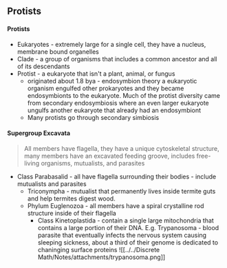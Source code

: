 ## Protists

#### Protists
- Eukaryotes - extremely large for a single cell, they have a nucleus, membrane bound organelles
- Clade - a group of organisms that includes a common ancestor and all of its descendants
- Protist - a eukaryote that isn't a plant, animal, or fungus
	- originated about 1.8 bya - endosymbion theory a eukaryotic organism engulfed other prokaryotes and they became endosymbionts to the eukaryote. Much of the protist diversity came from secondary endosymbiosis where an even larger eukaryote ungulfs another eukaryote that already had an endosymbiont
	- Many protists go through secondary simbiosis 
	
#### Supergroup Excavata
> All members have flagella, they have a unique cytoskeletal structure, many members have an excavated feeding groove, includes free-living organisms, mutualists, and parasites
- Class Parabasalid - all have flagella surrounding their bodies - include mutualists and parasites
	- Triconympha - mutualist that permanently lives inside termite guts and help termites digest wood.
	- Phylum Euglenozoa - all members have a spiral crystalline rod structure inside of their flagella
		- Class Kinetoplastida - contain a single large mitochondria that contains a large portion of their DNA. E.g. Trypanosoma - blood parasite that eventually infects the nervous system causing sleeping sickness, about a third of their genome is dedicated to chaninging surface proteins
		   ![[../../Discrete Math/Notes/attachments/trypanosoma.png]]